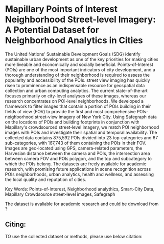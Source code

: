 # Mapillary Points of Interest Neighborhood Street-level Imagery: A Potential Dataset for Neighborhood Analytics in Cities

The United Nations' Sustainable Development Goals (SDG) identify sustainable urban development as one of the key priorities for making cities more liveable and economically and socially beneficial. Points-of-Interest (POIs) are one of the most important indicators of city development, and a thorough understanding of their neighborhood is required to assess the popularity and accessibility of the POIs. street view imaging has quickly risen to prominence as an indispensable resource for geospatial data collection and urban computing analytics. The current state-of-the-art focuses primarily on city-level analyses of these images, whereas our research concentrates on POI-level neighborhoods. We developed a framework to filter images that contain a portion of POIs building in their fields of view (FOV) to provide the first and most comprehensive POIs-neighborhood street-view imagery of New York City. Using Safegraph data on the locations of POIs and building footprints in conjunction with Mapillary's crowdsourced street-level imagery, we match POI neighborhood images with POIs and investigate their spatial and temporal availability. The collected data contains 875,592 POIs divided into 23 top-categories and 67 sub-categories, with 167,743 of them containing the POIs in their FOV. Images are geo-located using GPS, camera-related parameters, the Harvesian distance between the camera and POIs, the intersection area between camera FOV and POIs polygon, and the top and subcategory to which the POIs belong. The datasets are freely available for academic research, with promising future applications in scene recognition across POIs neighborhoods, urban analytics, health and wellness, and assessing the local quality and reputation of cities.

Key Words: Points-of-Interest, Neighborhood analythics, Smart-City Data, Mapillary Crowdsource street-level images, Safegraph


The dataset is avaliable for academic research and could be download from ?


## Citing: 

TO use the collected dataset or methods, please use below citation:
